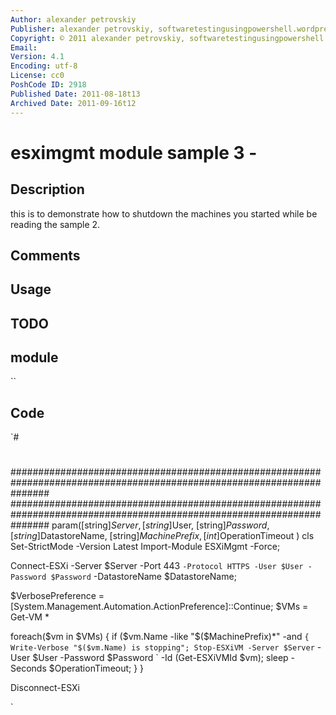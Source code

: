 ```yaml
---
Author: alexander petrovskiy                                                                              #
Publisher: alexander petrovskiy, softwaretestingusingpowershell.wordpress.com                                #
Copyright: © 2011 alexander petrovskiy, softwaretestingusingpowershell.wordpress.com. all rights reserved.   #
Email: 
Version: 4.1
Encoding: utf-8
License: cc0
PoshCode ID: 2918
Published Date: 2011-08-18t13
Archived Date: 2011-09-16t12
---
```


# esximgmt module sample 3 - 

## Description

this is to demonstrate how to shutdown the machines you started while be reading the sample 2.

## Comments



## Usage



## TODO



## module

``

## Code

`#
 #
 #######################################################################################################################
 #######################################################################################################################
 param([string]$Server,
 	  [string]$User,
 	  [string]$Password,
 	  [string]$DatastoreName,
 	  [string]$MachinePrefix,
 	  [int]$OperationTimeout
 	  )
 cls
 Set-StrictMode -Version Latest
 Import-Module ESXiMgmt -Force;
 
 Connect-ESXi -Server $Server -Port 443 `
 	-Protocol HTTPS -User $User -Password $Password `
 	-DatastoreName $DatastoreName;
 
 $VerbosePreference = [System.Management.Automation.ActionPreference]::Continue;
 $VMs = Get-VM *
 
 foreach($vm in $VMs)
 {
 	if ($vm.Name -like "$($MachinePrefix)*" -and `
 	{
 		Write-Verbose "$($vm.Name) is stopping";
 		Stop-ESXiVM -Server $Server `
 			-User $User -Password $Password `
 			-Id (Get-ESXiVMId $vm);
 		sleep -Seconds $OperationTimeout;
 	}
 }
 		
 Disconnect-ESXi
 
`

